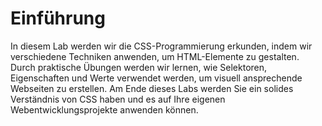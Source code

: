# Einführung

In diesem Lab werden wir die CSS-Programmierung erkunden, indem wir verschiedene Techniken anwenden, um HTML-Elemente zu gestalten. Durch praktische Übungen werden wir lernen, wie Selektoren, Eigenschaften und Werte verwendet werden, um visuell ansprechende Webseiten zu erstellen. Am Ende dieses Labs werden Sie ein solides Verständnis von CSS haben und es auf Ihre eigenen Webentwicklungsprojekte anwenden können.
